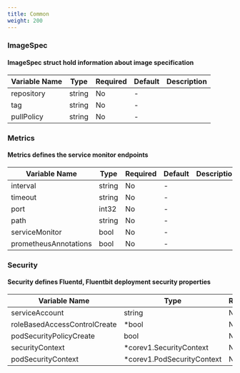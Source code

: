 ```yaml
---
title: Common
weight: 200
---
```


### ImageSpec
#### ImageSpec struct hold information about image specification

| Variable Name | Type | Required | Default | Description |
|---|---|---|---|---|
| repository | string | No | - |  |
| tag | string | No | - |  |
| pullPolicy | string | No | - |  |
### Metrics
#### Metrics defines the service monitor endpoints

| Variable Name | Type | Required | Default | Description |
|---|---|---|---|---|
| interval | string | No | - |  |
| timeout | string | No | - |  |
| port | int32 | No | - |  |
| path | string | No | - |  |
| serviceMonitor | bool | No | - |  |
| prometheusAnnotations | bool | No | - |  |
### Security
#### Security defines Fluentd, Fluentbit deployment security properties

| Variable Name | Type | Required | Default | Description |
|---|---|---|---|---|
| serviceAccount | string | No | - |  |
| roleBasedAccessControlCreate | *bool | No | - |  |
| podSecurityPolicyCreate | bool | No | - |  |
| securityContext | *corev1.SecurityContext | No | - |  |
| podSecurityContext | *corev1.PodSecurityContext | No | - |  |
